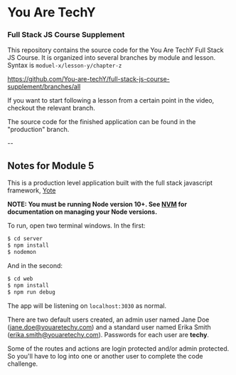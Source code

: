 # You Are TechY
### Full Stack JS Course Supplement

This repository contains the source code for the You Are TechY Full Stack JS Course.  It is organized into several branches by module and lesson. Syntax is `moduel-x/lesson-y/chapter-z`  

https://github.com/You-are-techY/full-stack-js-course-supplement/branches/all

If you want to start following a lesson from a certain point in the video, checkout the relevant branch. 

The source code for the finished application can be found in the "production" branch. 

-- 

## Notes for Module 5

This is a production level application built with the full stack javascript framework, [Yote](https://fugitivelabs.github.io/yote/)

__**NOTE:** You must be running Node version 10+.  See [NVM](https://github.com/nvm-sh/nvm/blob/master/README.md) for documentation on managing your Node versions.__

To run, open two terminal windows.  In the first:
```bash 
$ cd server 
$ npm install
$ nodemon 
```
And in the second:
```bash
$ cd web 
$ npm install 
$ npm run debug
```
The app will be listening on `localhost:3030` as normal.  

There are two default users created, an admin user named Jane Doe (jane.doe@youaretechy.com) and a standard user named Erika Smith (erika.smith@youaretechy.com).  Passwords for each user are **techy**. 

Some of the routes and actions are login protected and/or admin protected. So you'll have to log into one or another user to complete the code challenge.  